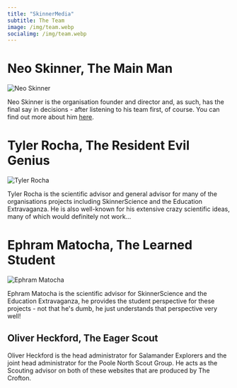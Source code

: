 ```yaml
---
title: "SkinnerMedia"
subtitle: The Team
image: /img/team.webp
socialimg: /img/team.webp
---
```


# Neo Skinner, The Main Man

![Neo Skinner](/img/neo.jpg)

Neo Skinner is the organisation founder and director and, as such, has the final say in decisions - after listening to his team first, of course. You can find out more about him [here](https://neoski.tk/about/).

# Tyler Rocha, The Resident Evil Genius

![Tyler Rocha](/img/tyler.png)

Tyler Rocha is the scientific advisor and general advisor for many of the organisations projects including SkinnerScience and the Education Extravaganza. He is also well-known for his extensive crazy scientific ideas, many of which would definitely not work...

# Ephram Matocha, The Learned Student

![Ephram Matocha](/img/ephram.jpg)

Ephram Matocha is the scientific advisor for SkinnerScience and the Education Extravaganza, he provides the student perspective for these projects - not that he's dumb, he just understands that perspective very well!

## Oliver Heckford, The Eager Scout

Oliver Heckford is the head administrator for Salamander Explorers and the joint head administrator for the Poole North Scout Group. He acts as the Scouting advisor on both of these websites that are produced by The Crofton.
